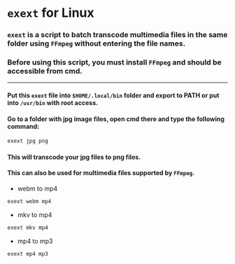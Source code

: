 # `exext` for Linux
### `exext` is a script to batch transcode multimedia files in the same folder using `FFmpeg` without entering the file names.
  
### Before using this script, you must install `FFmpeg` and should be accessible from cmd.
---
#### Put this `exext` file into `$HOME/.local/bin` folder and export to PATH or put into `/usr/bin` with root access.
#### Go to a folder with jpg image files, open cmd there and type the following command:
```cmd
exext jpg png
```
#### This will transcode your jpg files to png files.
#### This can also be used for multimedia files supported by `FFmpeg`.
- webm to mp4
```cmd
exext webm mp4
```
- mkv to mp4
```cmd
exext mkv mp4
```
- mp4 to mp3
```cmd
exext mp4 mp3
```
